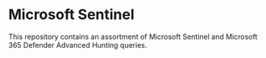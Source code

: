 # Microsoft Sentinel
This repository contains an assortment of Microsoft Sentinel and Microsoft 365 Defender Advanced Hunting queries.
